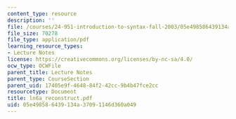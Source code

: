 ```yaml
---
content_type: resource
description: ''
file: /courses/24-951-introduction-to-syntax-fall-2003/05e498586439134a37091146d360a049_ln6a_reconstruct.pdf
file_size: 70278
file_type: application/pdf
learning_resource_types:
- Lecture Notes
license: https://creativecommons.org/licenses/by-nc-sa/4.0/
ocw_type: OCWFile
parent_title: Lecture Notes
parent_type: CourseSection
parent_uid: 17405e9f-4648-84f2-42cc-9b4b47fce2cc
resourcetype: Document
title: ln6a_reconstruct.pdf
uid: 05e49858-6439-134a-3709-1146d360a049
---
```

